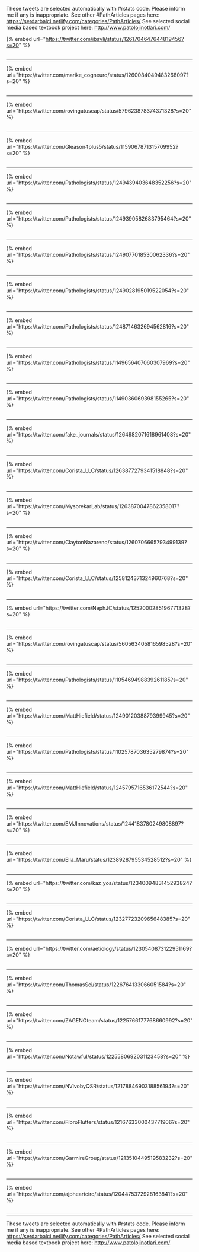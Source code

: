 

These tweets are selected automatically with #rstats code. Please inform me if any is inappropriate.
See other #PathArticles pages here: https://serdarbalci.netlify.com/categories/PathArticles/ 
See selected social media based textbook project here: http://www.patolojinotlari.com/

{% embed url="https://twitter.com/ibavli/status/1261704647644819456?s=20" %}<br>
<br>
<hr>
{% embed url="https://twitter.com/marike_cogneuro/status/1260084049483268097?s=20" %}<br>
<br>
<hr>
{% embed url="https://twitter.com/rovingatuscap/status/579623878374371328?s=20" %}<br>
<br>
<hr>
{% embed url="https://twitter.com/Gleason4plus5/status/1159067871315709952?s=20" %}<br>
<br>
<hr>
{% embed url="https://twitter.com/Pathologists/status/1249439403648352256?s=20" %}<br>
<br>
<hr>
{% embed url="https://twitter.com/Pathologists/status/1249390582683795464?s=20" %}<br>
<br>
<hr>
{% embed url="https://twitter.com/Pathologists/status/1249077018530062336?s=20" %}<br>
<br>
<hr>
{% embed url="https://twitter.com/Pathologists/status/1249028195019522054?s=20" %}<br>
<br>
<hr>
{% embed url="https://twitter.com/Pathologists/status/1248714632694562816?s=20" %}<br>
<br>
<hr>
{% embed url="https://twitter.com/Pathologists/status/1149656407060307969?s=20" %}<br>
<br>
<hr>
{% embed url="https://twitter.com/Pathologists/status/1149036069398155265?s=20" %}<br>
<br>
<hr>
{% embed url="https://twitter.com/fake_journals/status/1264982071618961408?s=20" %}<br>
<br>
<hr>
{% embed url="https://twitter.com/Corista_LLC/status/1263877279341518848?s=20" %}<br>
<br>
<hr>
{% embed url="https://twitter.com/MysorekarLab/status/1263870047862358017?s=20" %}<br>
<br>
<hr>
{% embed url="https://twitter.com/ClaytonNazareno/status/1260706665793499139?s=20" %}<br>
<br>
<hr>
{% embed url="https://twitter.com/Corista_LLC/status/1258124371324960768?s=20" %}<br>
<br>
<hr>
{% embed url="https://twitter.com/NephJC/status/1252000285196771328?s=20" %}<br>
<br>
<hr>
{% embed url="https://twitter.com/rovingatuscap/status/560563405816598528?s=20" %}<br>
<br>
<hr>
{% embed url="https://twitter.com/Pathologists/status/1105469498839261185?s=20" %}<br>
<br>
<hr>
{% embed url="https://twitter.com/MattHiefield/status/1249012038879399945?s=20" %}<br>
<br>
<hr>
{% embed url="https://twitter.com/Pathologists/status/1102578703635279874?s=20" %}<br>
<br>
<hr>
{% embed url="https://twitter.com/MattHiefield/status/1245795716536172544?s=20" %}<br>
<br>
<hr>
{% embed url="https://twitter.com/EMJInnovations/status/1244183780249808897?s=20" %}<br>
<br>
<hr>
{% embed url="https://twitter.com/Ella_Maru/status/1238928795534528512?s=20" %}<br>
<br>
<hr>
{% embed url="https://twitter.com/kaz_yos/status/1234009483145293824?s=20" %}<br>
<br>
<hr>
{% embed url="https://twitter.com/Corista_LLC/status/1232772320965648385?s=20" %}<br>
<br>
<hr>
{% embed url="https://twitter.com/aetiology/status/1230540873122951169?s=20" %}<br>
<br>
<hr>
{% embed url="https://twitter.com/ThomasSci/status/1226764133066051584?s=20" %}<br>
<br>
<hr>
{% embed url="https://twitter.com/ZAGENOteam/status/1225766177768660992?s=20" %}<br>
<br>
<hr>
{% embed url="https://twitter.com/Notawful/status/1225580692031123458?s=20" %}<br>
<br>
<hr>
{% embed url="https://twitter.com/NVivobyQSR/status/1217884690318856194?s=20" %}<br>
<br>
<hr>
{% embed url="https://twitter.com/FibroFlutters/status/1216763300043771906?s=20" %}<br>
<br>
<hr>
{% embed url="https://twitter.com/GarmireGroup/status/1213510449519583232?s=20" %}<br>
<br>
<hr>
{% embed url="https://twitter.com/ajpheartcirc/status/1204475372928163841?s=20" %}<br>
<br>
<hr>


These tweets are selected automatically with #rstats code. Please inform me if any is inappropriate.
See other #PathArticles pages here: https://serdarbalci.netlify.com/categories/PathArticles/ 
See selected social media based textbook project here: http://www.patolojinotlari.com/
